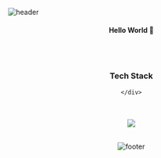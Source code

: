 
![header](https://capsule-render.vercel.app/api?type=waving&color=gradient&height=300&section=header&text=busymidnight&fontAlignY=40&fontSize=100&desc=Happyun-birthday&descAlignY=65&animation=twinkling)

<div align="center">
  <h4>Hello World 👋</h4>
	

  <br /><br />
  <h3>Tech Stack</h3>
  <div class="stack">
    
	</div>
 <br />

	
 <br />
<a href="https://hits.seeyoufarm.com"><img src="https://hits.seeyoufarm.com/api/count/incr/badge.svg?url=https%3A%2F%2Fgithub.com%2Fuoayop&count_bg=%23BEBEBE&title_bg=%23FFFFFF&icon=baidu.svg&icon_color=%23726161&title=%C2%B7&edge_flat=false"/></a>

<br />
<br />
</div>

![footer](https://capsule-render.vercel.app/api?section=footer&type=waving&color=e2e4e3&height=130)


 


